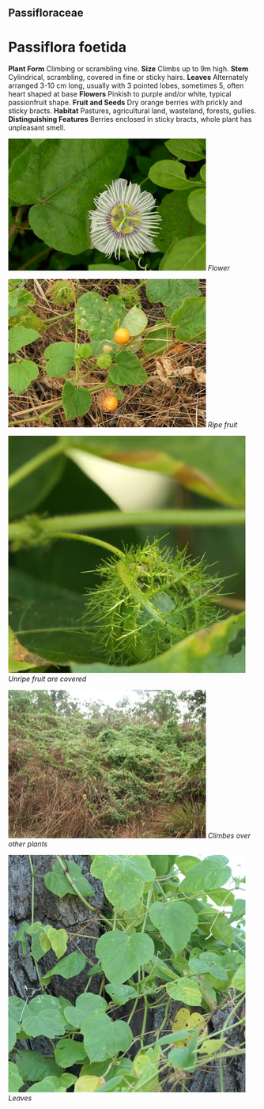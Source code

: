 ## Passifloraceae
# Passiflora foetida

**Plant Form** Climbing or scrambling vine. **Size** Climbs up to 9m high. **Stem** Cylindrical, scrambling, covered in fine or sticky hairs. **Leaves** Alternately arranged 3-10 cm long, usually with 3 pointed lobes, sometimes 5, often heart shaped at base **Flowers** Pinkish to purple and/or white, typical passionfruit shape. **Fruit and Seeds** Dry orange berries with prickly and sticky bracts. **Habitat** Pastures, agricultural land, wasteland, forests, gullies. **Distinguishing Features** Berries enclosed in sticky bracts, whole plant has unpleasant smell.


![Flower](9378_P6930322.jpg)
 *Flower* 

![Ripe fruit](7680_DSCF0752.jpg)
 *Ripe fruit* 

![Unripe fruit are covered](99026_P1122805.jpg)
 *Unripe fruit are covered* 

![Climbes over other plants](7722_DSCF0985.jpg)
 *Climbes over other plants* 

![Leaves](100330_P1100844.jpg)
 *Leaves* 


